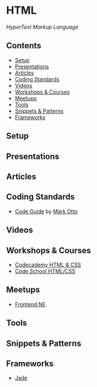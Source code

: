 # HTML

*HyperText Markup Language*

## Contents

* [Setup](#setup)
* [Presentations](#presentations)
* [Articles](#articles)
* [Coding Standards](#coding-standards)
* [Videos](#videos)
* [Workshops & Courses](#workshops--courses)
* [Meetups](#meetups)
* [Tools](#tools)
* [Snippets & Patterns](#snippets--patterns)
* [Frameworks](#frameworks)

## Setup

## Presentations

## Articles

## Coding Standards

- [Code Guide](http://codeguide.co/) by [Mark Otto](http://markdotto.com/)

## Videos

## Workshops & Courses

- [Codecademy HTML & CSS](https://www.codecademy.com/learn/web)
- [Code School HTML/CSS](https://www.codeschool.com/paths/html-css)

## Meetups

- [Frontend NE](https://frontendne.co.uk/)

## Tools

## Snippets & Patterns

## Frameworks

- [Jade](Jade.md)
